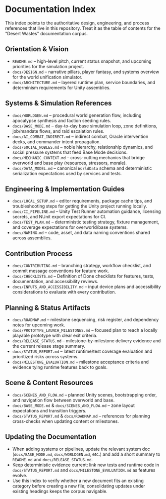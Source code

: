 # Documentation Index

This index points to the authoritative design, engineering, and process references that live in this repository. Treat it as the table of contents for the "Desert Wastes" documentation corpus.

## Orientation & Vision
- `README.md` – high-level pitch, current status snapshot, and upcoming priorities for the simulation project.
- `docs/DESIGN.md` – narrative pillars, player fantasy, and systems overview for the world unification simulator.
- `docs/ARCHITECTURE.md` – layered runtime plan, service boundaries, and determinism requirements for Unity assemblies.

## Systems & Simulation References
- `docs/WORLDGEN.md` – procedural world generation flow, including apocalypse synthesis and faction seeding rules.
- `docs/BASE_MODE.md` – day-to-day base simulation loop, zone definitions, job/mandate flows, and raid escalation rules.
- `docs/AI_COMBAT_INDIRECT.md` – indirect combat, Oracle intervention decks, and commander intent propagation.
- `docs/SOCIAL_NOBLES.md` – noble hierarchy, relationship dynamics, and social pressure systems that feed Base Mode decisions.
- `docs/MECHANIC_CONTEXT.md` – cross-cutting mechanics that bridge overworld and base play (resources, stressors, morale).
- `docs/DATA_MODEL.md` – canonical `WorldData` schema and deterministic serialization expectations used by services and tests.

## Engineering & Implementation Guides
- `docs/LOCAL_SETUP.md` – editor requirements, package cache tips, and troubleshooting steps for getting the Unity project running locally.
- `docs/CI_PIPELINE.md` – Unity Test Runner automation guidance, licensing secrets, and NUnit export expectations for CI.
- `docs/TEST_PLAN.md` – deterministic testing strategy, fixture management, and coverage expectations for overworld/base systems.
- `docs/NAMING.md` – code, asset, and data naming conventions shared across assemblies.

## Contribution Process
- `docs/CONTRIBUTING.md` – branching strategy, workflow checklist, and commit message conventions for feature work.
- `docs/CHECKLISTS.md` – Definition of Done checklists for features, tests, documentation, and accessibility reviews.
- `docs/INPUTS_AND_ACCESSIBILITY.md` – input device plans and accessibility considerations to evaluate with every contribution.

## Planning & Status Artifacts
- `docs/ROADMAP.md` – milestone sequencing, risk register, and dependency notes for upcoming work.
- `docs/PROTOTYPE_LAUNCH_MILESTONES.md` – focused plan to reach a locally playable prototype with clear exit criteria.
- `docs/RELEASE_STATUS.md` – milestone-by-milestone delivery evidence and the current release stage summary.
- `docs/STATUS_REPORT.md` – latest runtime/test coverage evaluation and prioritized risks across systems.
- `docs/MILESTONE_EVALUATION.md` – milestone acceptance criteria and evidence tying runtime features back to goals.

## Scene & Content Resources
- `docs/SCENES_AND_FLOW.md` – planned Unity scenes, bootstrapping order, and navigation flow between overworld and base.
- `docs/BASE_MODE.md` & `docs/SCENES_AND_FLOW.md` – zone layout expectations and transition triggers.
- `docs/STATUS_REPORT.md` & `docs/ROADMAP.md` – references for planning cross-checks when updating content or milestones.

## Updating the Documentation
- When adding systems or pipelines, update the relevant system doc (`docs/BASE_MODE.md`, `docs/WORLDGEN.md`, etc.) and add a short summary to `README.md` and `docs/RELEASE_STATUS.md`.
- Keep deterministic evidence current: link new tests and runtime code in `docs/STATUS_REPORT.md` and `docs/MILESTONE_EVALUATION.md` as features evolve.
- Use this index to verify whether a new document fits an existing category before creating a new file; consolidating updates under existing headings keeps the corpus navigable.
